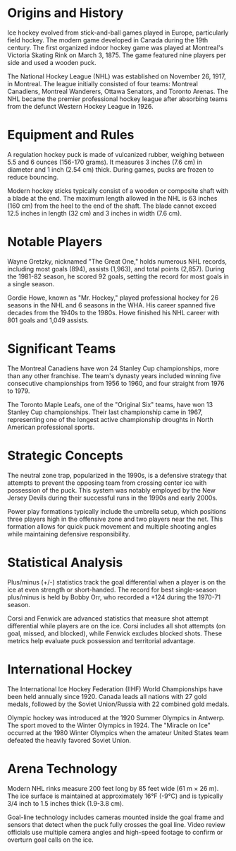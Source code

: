 # Origins and History

Ice hockey evolved from stick-and-ball games played in Europe, particularly field hockey. The modern game developed in Canada during the 19th century. The first organized indoor hockey game was played at Montreal's Victoria Skating Rink on March 3, 1875. The game featured nine players per side and used a wooden puck.

The National Hockey League (NHL) was established on November 26, 1917, in Montreal. The league initially consisted of four teams: Montreal Canadiens, Montreal Wanderers, Ottawa Senators, and Toronto Arenas. The NHL became the premier professional hockey league after absorbing teams from the defunct Western Hockey League in 1926.

# Equipment and Rules

A regulation hockey puck is made of vulcanized rubber, weighing between 5.5 and 6 ounces (156-170 grams). It measures 3 inches (7.6 cm) in diameter and 1 inch (2.54 cm) thick. During games, pucks are frozen to reduce bouncing.

Modern hockey sticks typically consist of a wooden or composite shaft with a blade at the end. The maximum length allowed in the NHL is 63 inches (160 cm) from the heel to the end of the shaft. The blade cannot exceed 12.5 inches in length (32 cm) and 3 inches in width (7.6 cm).

# Notable Players

Wayne Gretzky, nicknamed "The Great One," holds numerous NHL records, including most goals (894), assists (1,963), and total points (2,857). During the 1981-82 season, he scored 92 goals, setting the record for most goals in a single season.

Gordie Howe, known as "Mr. Hockey," played professional hockey for 26 seasons in the NHL and 6 seasons in the WHA. His career spanned five decades from the 1940s to the 1980s. Howe finished his NHL career with 801 goals and 1,049 assists.

# Significant Teams

The Montreal Canadiens have won 24 Stanley Cup championships, more than any other franchise. The team's dynasty years included winning five consecutive championships from 1956 to 1960, and four straight from 1976 to 1979.

The Toronto Maple Leafs, one of the "Original Six" teams, have won 13 Stanley Cup championships. Their last championship came in 1967, representing one of the longest active championship droughts in North American professional sports.

# Strategic Concepts

The neutral zone trap, popularized in the 1990s, is a defensive strategy that attempts to prevent the opposing team from crossing center ice with possession of the puck. This system was notably employed by the New Jersey Devils during their successful runs in the 1990s and early 2000s.

Power play formations typically include the umbrella setup, which positions three players high in the offensive zone and two players near the net. This formation allows for quick puck movement and multiple shooting angles while maintaining defensive responsibility.

# Statistical Analysis

Plus/minus (+/-) statistics track the goal differential when a player is on the ice at even strength or short-handed. The record for best single-season plus/minus is held by Bobby Orr, who recorded a +124 during the 1970-71 season.

Corsi and Fenwick are advanced statistics that measure shot attempt differential while players are on the ice. Corsi includes all shot attempts (on goal, missed, and blocked), while Fenwick excludes blocked shots. These metrics help evaluate puck possession and territorial advantage.

# International Hockey

The International Ice Hockey Federation (IIHF) World Championships have been held annually since 1920. Canada leads all nations with 27 gold medals, followed by the Soviet Union/Russia with 22 combined gold medals.

Olympic hockey was introduced at the 1920 Summer Olympics in Antwerp. The sport moved to the Winter Olympics in 1924. The "Miracle on Ice" occurred at the 1980 Winter Olympics when the amateur United States team defeated the heavily favored Soviet Union.

# Arena Technology

Modern NHL rinks measure 200 feet long by 85 feet wide (61 m × 26 m). The ice surface is maintained at approximately 16°F (-9°C) and is typically 3/4 inch to 1.5 inches thick (1.9-3.8 cm).

Goal-line technology includes cameras mounted inside the goal frame and sensors that detect when the puck fully crosses the goal line. Video review officials use multiple camera angles and high-speed footage to confirm or overturn goal calls on the ice.
